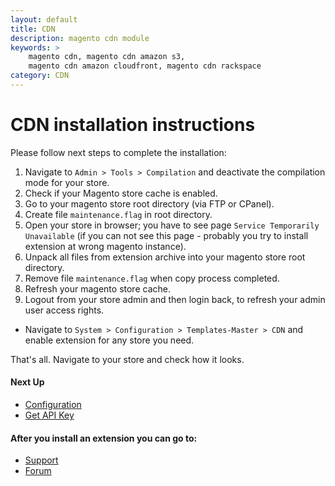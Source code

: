 ```yaml
---
layout: default
title: CDN
description: magento cdn module
keywords: >
    magento cdn, magento cdn amazon s3,
    magento cdn amazon cloudfront, magento cdn rackspace
category: CDN
---
```


# CDN installation instructions

Please follow next steps to complete the installation:

1. Navigate to `Admin > Tools > Compilation` and deactivate the compilation
mode for your store.
2. Check if your Magento store cache is enabled.
3. Go to your magento store root directory (via FTP or CPanel).
4. Create file `maintenance.flag` in root directory.
5. Open your store in browser; you have to see page
    `Service Temporarily Unavailable` (if you can not see this page - probably you
    try to install extension at wrong magento instance).
6. Unpack all files from extension archive into your magento store root directory.
7. Remove file `maintenance.flag` when copy process completed.
8. Refresh your magento store cache.
9. Logout from your store admin and then login back, to refresh your admin user
access rights.

* Navigate to `System > Configuration > Templates-Master > CDN` and
enable extension for any store you need.

That's all. Navigate to your store and check how it looks.

#### Next Up
- [Configuration](../configuration/)
- [Get API Key](../get-api-key/)

#### After you install an extension you can go to:

* [Support](https://swissuplabs.com/contacts/)
* [Forum](https://swissuplabs.com/magento-forum/)